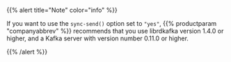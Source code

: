 ---
---
<!-- DISCLAIMER: This file is based on the syslog-ng Open Source Edition documentation https://github.com/balabit/syslog-ng-ose-guides/commit/2f4a52ee61d1ea9ad27cb4f3168b95408fddfdf2 and is used under the terms of The syslog-ng Open Source Edition Documentation License. The file has been modified by Axoflow. -->
{{% alert title="Note" color="info" %}}

If you want to use the `sync-send()` option set to `"yes"`, {{% productparam "companyabbrev" %}} recommends that you use librdkafka version 1.4.0 or higher, and a Kafka server with version number 0.11.0 or higher.

{{% /alert %}}

